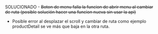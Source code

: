 SOLUCIONADO - ~~Boton de menu falla la funcion de abrir menu al cambiar de ruta (posible solución hacer una funcion nueva sin usar la api)~~

- Posible error al desplazar el scroll y cambiar de ruta como ejemplo productDetail se ve más que baja en la otra ruta.
